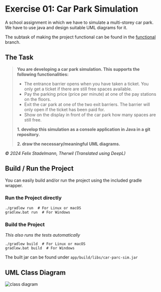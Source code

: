 # Exercise 01: Car Park Simulation
A school assignment in which we have to simulate a multi-storey car park. We have to use java and design suitable UML diagrams for it.

The subtask of making the project functional can be found in the [functional](https://github.com/timlandolt/car-park-sim/tree/functional) branch.

## The Task
> **You are developing a car park simulation. This supports the following functionalities:**
> - The entrance barrier opens when you have taken a ticket. You only get a ticket if there are still free spaces available.
> - Pay the parking price (price per minute) at one of the pay stations on the floors.
> - Exit the car park at one of the two exit barriers. The barrier will only open if the ticket has been paid for.
> - Show on the display in front of the car park how many spaces are still free.
>
> **1. develop this simulation as a console application in Java in a git repository.**
>
> **2. draw the necessary/meaningful UML diagrams.**

*&copy; 2024 Felix Stadelmann, Therwil (Translated using DeepL)*

## Build / Run the Project
You can easily build and/or run the project using the included gradle wrapper.
### Run the Project directly
```shell
./gradlew run  # For Linux or macOS
gradlew.bat run  # For Windows
```

### Build the Project
*This also runs the tests automatically*
```shell
./gradlew build  # For Linux or macOS
gradlew.bat build  # For Windows
```
The built jar can be found under `app/build/libs/car-parc-sim.jar`

## UML Class Diagram
![class diagram](https://github.com/user-attachments/assets/063b50b0-04cd-4741-b9cc-ca6858919a5d)

